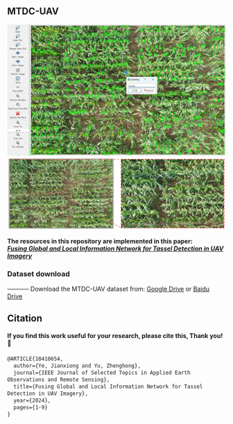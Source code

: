 ## MTDC-UAV
<div align=center>
<img src="https://github.com/Ye-Sk/MTDC-UAV/blob/master/img.png"/>   
</div> 
<div align=center>
<img src="https://github.com/Ye-Sk/MTDC-UAV/blob/master/cut.jpg"/>   
</div> 

**The resources in this repository are implemented in this paper:**  
[___Fusing Global and Local Information Network for Tassel Detection in UAV Imagery___](https://ieeexplore.ieee.org/abstract/document/10410654)

### Dataset download
───── Download the MTDC-UAV dataset from: 
[Google Drive](https://drive.google.com/file/d/1X0XohcARm2Cg97BW-fJ2Ww9JWAD7oZn6/view?usp=sharing) or [Baidu Drive](https://pan.baidu.com/s/14S82fWDK1PC9r_OlFgbqRw?pwd=zj54 )
  
## Citation
#### If you find this work useful for your research, please cite this, Thank you!🤗
~~~
@ARTICLE{10410654,
  author={Ye, Jianxiong and Yu, Zhenghong},
  journal={IEEE Journal of Selected Topics in Applied Earth Observations and Remote Sensing}, 
  title={Fusing Global and Local Information Network for Tassel Detection in UAV Imagery}, 
  year={2024},
  pages={1-9}
}
~~~
